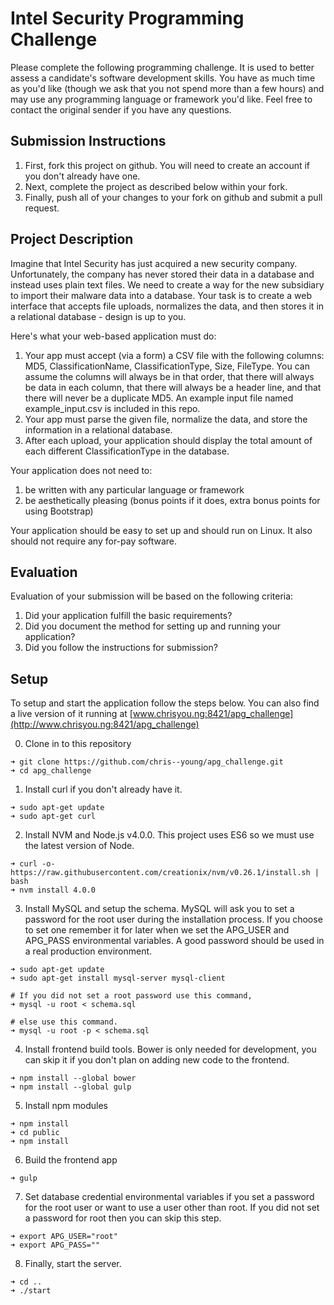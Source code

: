 # Intel Security Programming Challenge
Please complete the following programming challenge.  It is used to better assess a candidate's software development skills.   You have as much time as you'd like (though we ask that you not spend more than a few hours) and may use any programming language or framework you'd like.  Feel free to contact the original sender if you have any questions.

## Submission Instructions
1. First, fork this project on github.  You will need to create an account if you don't already have one.
1. Next, complete the project as described below within your fork.
1. Finally, push all of your changes to your fork on github and submit a pull request.

## Project Description
Imagine that Intel Security has just acquired a new security company.  Unfortunately, the company has never stored their data in a database and instead uses plain text files.  We need to create a way for the new subsidiary to import their malware data into a database.  Your task is to create a web interface that accepts file uploads, normalizes the data, and then stores it in a relational database - design is up to you.

Here's what your web-based application must do:

1. Your app must accept (via a form) a CSV file with the following columns: MD5, ClassificationName, ClassificationType, Size, FileType.  You can assume the columns will always be in that order, that there will always be data in each column, that there will always be a header line, and that there will never be a duplicate MD5.  An example input file named example_input.csv is included in this repo.
1. Your app must parse the given file, normalize the data, and store the information in a relational database.
1. After each upload, your application should display the total amount of each different ClassificationType in the database.

Your application does not need to:

1. be written with any particular language or framework
1. be aesthetically pleasing (bonus points if it does, extra bonus points for using Bootstrap)

Your application should be easy to set up and should run on Linux.  It also should not require any for-pay software.

## Evaluation
Evaluation of your submission will be based on the following criteria:

1. Did your application fulfill the basic requirements?
1. Did you document the method for setting up and running your application?
1. Did you follow the instructions for submission?




## Setup

To setup and start the application follow the steps below. You can also find a live version of it running at [www.chrisyou.ng:8421/apg_challenge](http://www.chrisyou.ng:8421/apg_challenge)

0. Clone in to this repository

  ```
  ➜ git clone https://github.com/chris--young/apg_challenge.git
  ➜ cd apg_challenge
  ```

1. Install curl if you don't already have it.

  ```
  ➜ sudo apt-get update
  ➜ sudo apt-get curl
  ```

2. Install NVM and Node.js v4.0.0. This project uses ES6 so we must use the latest version of Node.

  ```
  ➜ curl -o- https://raw.githubusercontent.com/creationix/nvm/v0.26.1/install.sh | bash
  ➜ nvm install 4.0.0
  ```

3. Install MySQL and setup the schema. MySQL will ask you to set a password for the root user during the installation process. If you choose to set one remember it for later when we set the APG_USER and APG_PASS environmental variables. A good password should be used in a real production environment.

  ```
  ➜ sudo apt-get update
  ➜ sudo apt-get install mysql-server mysql-client

  # If you did not set a root password use this command,
  ➜ mysql -u root < schema.sql

  # else use this command.
  ➜ mysql -u root -p < schema.sql
  ```

4. Install frontend build tools. Bower is only needed for development, you can skip it if you don't plan on adding new code to the frontend.

  ```
  ➜ npm install --global bower
  ➜ npm install --global gulp
  ```

5. Install npm modules

  ```
  ➜ npm install
  ➜ cd public
  ➜ npm install
  ```

6. Build the frontend app

  ```
  ➜ gulp
  ```

7. Set database credential environmental variables if you set a password for the root user or want to use a user other than root. If you did not set a password for root then you can skip this step.

  ```
  ➜ export APG_USER="root"
  ➜ export APG_PASS=""
  ```

8. Finally, start the server.

  ```
  ➜ cd ..
  ➜ ./start
  ```
